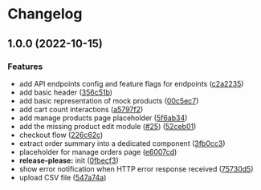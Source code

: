 # Changelog

## 1.0.0 (2022-10-15)


### Features

* add API endpoints config and feature flags for endpoints ([c2a2235](https://github.com/d3n13/shop-angular-cloudfront/commit/c2a2235b5c456b3007ea003206c64b15aa168fa2))
* add basic header ([356c51b](https://github.com/d3n13/shop-angular-cloudfront/commit/356c51bf03126b0fa8473b962064cf2915abff3c))
* add basic representation of mock products ([00c5ec7](https://github.com/d3n13/shop-angular-cloudfront/commit/00c5ec7b1766e11e8c41091421547cb782177031))
* add cart count interactions ([a5797f2](https://github.com/d3n13/shop-angular-cloudfront/commit/a5797f2646d700dcadebf7b635d4efa3e80773c5))
* add manage products page placeholder ([5f6ab34](https://github.com/d3n13/shop-angular-cloudfront/commit/5f6ab349a39c9c32d4e0cc1016fac0ea63125194))
* add the missing product edit module ([#25](https://github.com/d3n13/shop-angular-cloudfront/issues/25)) ([52ceb01](https://github.com/d3n13/shop-angular-cloudfront/commit/52ceb014f0df6279fe895167728944f866c2f38b))
* checkout flow ([226c62c](https://github.com/d3n13/shop-angular-cloudfront/commit/226c62cd1a3e32d01f5f308eeb342ab294352671))
* extract order summary into a dedicated component ([3fb0cc3](https://github.com/d3n13/shop-angular-cloudfront/commit/3fb0cc37bcf13e8ec845f8999b46d4530af20420))
* placeholder for manage orders page ([e6007cd](https://github.com/d3n13/shop-angular-cloudfront/commit/e6007cd065bbd09422c88371325a816af64c1bab))
* **release-please:** init ([0fbecf3](https://github.com/d3n13/shop-angular-cloudfront/commit/0fbecf3ce00533bae56de9269e6c6491c69f2baa))
* show error notification when HTTP error response received ([75730d5](https://github.com/d3n13/shop-angular-cloudfront/commit/75730d5b621349ce427de8fe081edce91a7b9785))
* upload CSV file ([547a74a](https://github.com/d3n13/shop-angular-cloudfront/commit/547a74ab81788290e928074d5d9b8be7ff039992))

